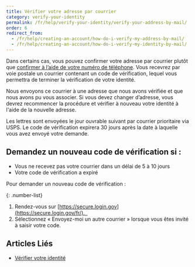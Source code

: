 ```yaml
---
title: Vérifier votre adresse par courrier
category: verify-your-identity
permalink: /fr/help/verify-your-identity/verify-your-address-by-mail/
order: 6
redirect_from:
  - /fr/help/creating-an-account/how-do-i-verify-my-address-by-mail/
  - /fr/help/creating-an-account/how-do-i-verify-my-identity-by-mail/
---
```

Dans certains cas, vous pouvez confirmer votre adresse par courrier plutôt que [confirmer à l’aide de votre numéro de téléphone](/fr/help/verify-your-identity/phone-number/). Vous recevrez par voie postale un courrier contenant un code de vérification, lequel vous permettra de terminer la vérification de votre identité.

Nous envoyons ce courrier à une adresse que nous avons vérifiée et que nous avons pu vous associer. Si vous devez changer d’adresse, vous devrez recommencer la procédure et vérifier à nouveau votre identité à l'aide de la nouvelle adresse.

Les lettres sont envoyées le jour ouvrable suivant par courrier prioritaire via USPS. Le code de vérification expirera 30 jours après la date à laquelle vous avez envoyé votre demande.

## Demandez un nouveau code de vérification si :

 * Vous ne recevez pas votre courrier dans un délai de 5 à 10 jours
 * Votre code de vérification a expiré

Pour demander un nouveau code de vérification :

{: .number-list}
1. Rendez-vous sur [https://secure.login.gov](https://secure.login.gov/fr/).  
2. Sélectionnez « Envoyez-moi un autre courrier » lorsque vous êtes invité à saisir votre code.

## Articles Liés
- [Vérifier votre identité](/fr/help/verify-your-identity/how-to-verify-your-identity/)
